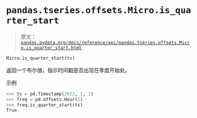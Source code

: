 # `pandas.tseries.offsets.Micro.is_quarter_start`

> 原文：[`pandas.pydata.org/docs/reference/api/pandas.tseries.offsets.Micro.is_quarter_start.html`](https://pandas.pydata.org/docs/reference/api/pandas.tseries.offsets.Micro.is_quarter_start.html)

```py
Micro.is_quarter_start(ts)
```

返回一个布尔值，指示时间戳是否出现在季度开始处。

示例

```py
>>> ts = pd.Timestamp(2022, 1, 1)
>>> freq = pd.offsets.Hour(5)
>>> freq.is_quarter_start(ts)
True 
```
